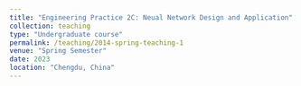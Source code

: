 ```yaml
---
title: "Engineering Practice 2C: Neual Network Design and Application"
collection: teaching
type: "Undergraduate course"
permalink: /teaching/2014-spring-teaching-1
venue: "Spring Semester"
date: 2023
location: "Chengdu, China"
---
```

